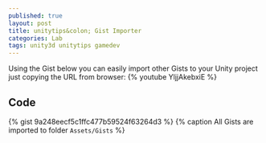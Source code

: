 ```yaml
---
published: true
layout: post
title: unitytips&colon; Gist Importer
categories: Lab
tags: unity3d unitytips gamedev 
---
```

Using the Gist below you can easily import other Gists to your Unity project just copying the URL from browser: 
{% youtube YljjAkebxiE %}

## Code
{% gist 9a248eecf5c1ffc477b59524f63264d3 %}
{% caption All Gists are imported to folder `Assets/Gists` %}
